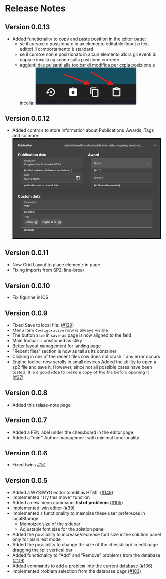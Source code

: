 # Release Notes

## Version 0.0.13

- Added functionality to copy and paste position in the editor page:
  - se il cursore è posizionato in un elemento editabile (input o text editor) il comportamento è standard
  - se il cursore non è posizionato in alcun elemento allora gli eventi di copia e incolla agiscono sulla posizione corrente
  - aggiunti due pulsanti alla toolbar di modifica per copia posizione e incolla:
    ![New buttons in toolbar for copy and paste](./release-notes-images/0.0.13/toolbar_copy_paste.png)
  
## Version 0.0.12

- Added controls to store information about Publications, Awards, Tags and so more:
  ![Publication feature](./release-notes-images/0.0.12/publications.png)

## Version 0.0.11

- New Grid Layout to place elements in page
- Fixing imports from SP2: line-break

## Version 0.0.10

- Fix figurine in iOS

## Version 0.0.9

- Fixed Save to local file: ([#129](https://github.com/dardino/scacchi-painter/issues/129))
- Menu item `Configuration` now is always visible
- The button `Save` in `save-as` page is now aligned to the field
- Main toolbar is positioned as stiky
- Better layout management for landing page
- "Recent files" section is now as tall as its container
- Clicking in one of the recent files now does not crash if any error occurs
- Engine toolbar now scrolls in small devices
Added the ability to open a sp2 file and save it, However, since not all possible cases have been tested, it is a good idea to make a copy of the file before opening it ([#37](https://github.com/dardino/scacchi-painter/issues/37))

## Version 0.0.8

- Added this relase-note page

## Version 0.0.7

- Added a FEN label under the chessboard in the editor page
- Added a "mini" Author management with minimal functionality

## Version 0.0.6

- Fixed twins [#151](https://github.com/dardino/scacchi-painter/issues/151)

## Version 0.0.5

- Added a WYSIWYG editor to edit as HTML ([#149](https://github.com/username/repo/issues/149))
- Implemented "Try this move" function
- Added a new menu command: **list of problems** ([#105](https://github.com/username/repo/issues/105))
- Implemented twin editor ([#39](https://github.com/username/repo/issues/39))
- Implemented a functionality to memoize these user prefereces in localStorage:
  - Memoized size of the sidebar
  - Adjustable font size for the solution panel
- Added the possibility to increase/decrease font size in the solution panel only for plain text mode
- Added the possibility to change the size of the chessboard in edit page dragging the split vertical bar
- Added functionality to "Add" and "Remove" problems from the database ([#119](https://github.com/username/repo/issues/119))
- Added commands to add a problem into the current database ([#106](https://github.com/username/repo/issues/106))
- Implemented problem selection from the database page ([#103](https://github.com/username/repo/issues/103))

